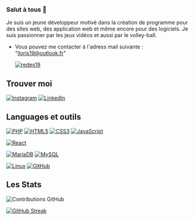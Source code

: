 ### Salut à tous 👋

Je suis un jeune développeur motivé dans la création de programme pour des sites web, des application web et même encore pour des logiciels.
Je suis passionner par les jeux vidéos et aussi par le volley-ball.

- Vous pouvez me contacter à l'adress mail suivante : "lloris19@outlook.fr"

  [![redes19](https://github-profile-trophy.vercel.app/?username=redes19&theme=onedark&rank=SECRET,SSS,SS,S,AAA,AA,A&no-bg=true&no-frame=true&margin-w=16)](https://github.com/ryo-ma/github-profile-trophy)

## Trouver moi
[![Instagram](https://img.shields.io/badge/-Instagram-FF91A4?&logo=Instagram&logoColor=fff)](https://www.instagram.com/loris_lrti/)
[![LinkedIn](https://img.shields.io/badge/-LinkedIn-blue?style=flat-square&logo=linkedin&logoColor=white&link=https://www.linkedin.com/in/loris-laurenti-ab4081260/)](https://www.linkedin.com/in/loris-laurenti-ab4081260/)

## Languages et outils

[![PHP](https://img.shields.io/badge/-PHP-000?&logo=PHP&logoColor=FF0000)](https://www.php.net)
[![HTML5](https://img.shields.io/badge/-HTML5-000?&logo=HTML5&logoColor=E34F26)](https://www.w3.org/html/)
[![CSS3](https://img.shields.io/badge/-CSS3-000?&logo=CSS3&logoColor=1572B6)](https://developer.mozilla.org/fr/docs/Web/CSS)
[![JavaScript](https://img.shields.io/badge/-JavaScript-000?&logo=JavaScript&logoColor=F7DF1E)](https://developer.mozilla.org/en-US/docs/Web/JavaScript)

[![React](https://img.shields.io/badge/-React-000?&logo=React&logoColor=fff)](https://reactjs.org/)

[![MariaDB](https://img.shields.io/badge/-MariaDB-000?&logo=MariaDB&logoColor=003545)](https://mariadb.org/)
[![MySQL](https://img.shields.io/badge/-MySQL-000?&logo=MySQL&logoColor=4479A1)](https://www.mysql.com/)

[![Linux](https://img.shields.io/badge/-Linux-000?&logo=Linux&logoColor=FCC624)](https://www.linux.org/)
[![GitHub](https://img.shields.io/badge/-GitHub-000?&logo=GitHub&logoColor=FFF)](https://www.github.com/)


## Les Stats

![Contributions GitHub](https://github-readme-stats.vercel.app/api?username=redes19&custom_title=Contributions%20GitHub&show_icons=true&locale=en&count_private=true&hide=stars,issues&bg_color=0d1117&hide_border=true&icon_color=52BFEA&text_color=FFF&title_color=52BFEA)

 [![GitHub Streak](https://github-readme-streak-stats.herokuapp.com?user=redes19&hide_border=true&locale=en&background=0d1117&ring=52BFEA&stroke=52BFEA&fire=52BFEA&sideNums=FFFFFF&currStreakLabel=FFFFFF&sideLabels=FFFFFF&dates=FFFFFF&currStreakNum=FFFFFF)](https://git.io/streak-stats) 

